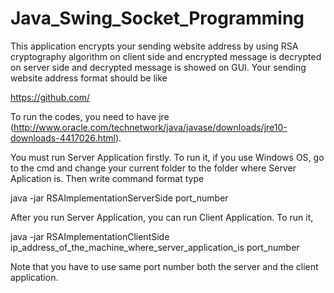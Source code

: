 # Java_Swing_Socket_Programming

This application encrypts your sending website address by using RSA cryptography algorithm on client side and encrypted message is decrypted on server side and decrypted message is showed on GUI. Your sending website address format should be like

https://github.com/

To run the codes, you need to have jre (http://www.oracle.com/technetwork/java/javase/downloads/jre10-downloads-4417026.html).

You must run Server Application firstly. To run it, if you use Windows OS, go to the cmd and change your current folder to the folder where Server Aplication is. Then write command format type

java -jar RSAImplementationServerSide port_number

After you run Server Application, you can run Client Application. To run it, 

java -jar RSAImplementationClientSide ip_address_of_the_machine_where_server_application_is port_number

Note that you have to use same port number both the server and the client application.
